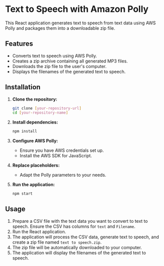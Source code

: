 # Text to Speech with Amazon Polly 

This React application generates text to speech from text data using AWS Polly and packages them into a downloadable zip file.

## Features

* Converts text to speech using AWS Polly.
* Creates a zip archive containing all generated MP3 files.
* Downloads the zip file to the user's computer.
* Displays the filenames of the generated text to speech.

## Installation

1.  **Clone the repository:**

    ```bash
    git clone [your-repository-url]
    cd [your-repository-name]
    ```

2.  **Install dependencies:**

    ```bash
    npm install
    ```

3.  **Configure AWS Polly:**

    * Ensure you have AWS credentials set up.
    * Install the AWS SDK for JavaScript.

4.  **Replace placeholders:**

    * Adapt the Polly parameters to your needs.

5.  **Run the application:**

    ```bash
    npm start
    ```

## Usage

1.  Prepare a CSV file with the text data you want to convert to text to speech. Ensure the CSV has columns for `text` and `Filename`.
2.  Run the React application.
3.  The application will process the CSV data, generate text to speech, and create a zip file named `text to speech.zip`.
4.  The zip file will be automatically downloaded to your computer.
5.  The application will display the filenames of the generated text to speech.
